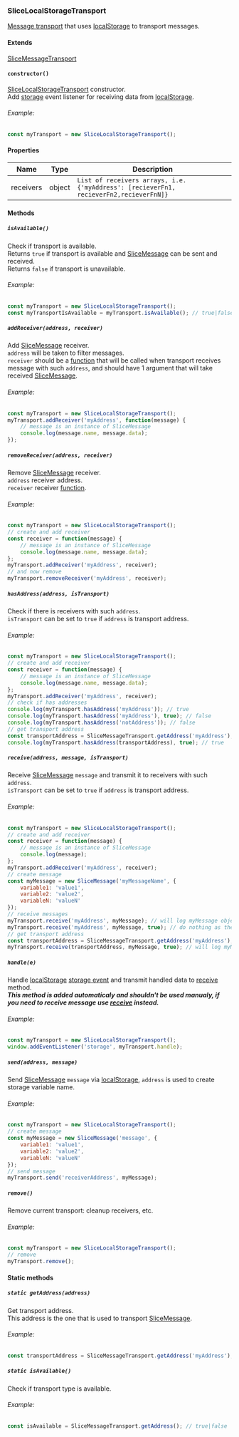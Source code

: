 ### SliceLocalStorageTransport

[Message transport](SliceLocalStorageTransport.markdown) that uses [localStorage](https://developer.mozilla.org/docs/Web/API/Window/localStorage) to transport messages.

#### Extends
[SliceMessageTransport](SliceMessageTransport.markdown)

#### `constructor()`

[SliceLocalStorageTransport](#slicelocalstoragetransport) constructor.  
Add [storage](https://developer.mozilla.org/docs/Web/API/Window/storage_event) event listener for receiving data from [localStorage](https://developer.mozilla.org/docs/Web/API/Window/localStorage).

###### Example:

```javascript
const myTransport = new SliceLocalStorageTransport();
```

#### Properties

| Name | Type | Description |
| --- | --- | --- |
| receivers | object | `List of receivers arrays, i.e. {'myAddress': [recieverFn1, recieverFn2,recieverFnN]}` |

#### Methods

##### `isAvailable()`

Check if transport is available.  
Returns `true` if transport is available and [SliceMessage](SliceMessage.markdown) can be sent and received.  
Returns `false` if transport is unavailable. 

###### Example:

```javascript
const myTransport = new SliceLocalStorageTransport();
const myTransportIsAvailable = myTransport.isAvailable(); // true|false
```

##### `addReceiver(address, receiver)`

Add [SliceMessage](SliceMessage.markdown) receiver.  
`address` will be taken to filter messages.  
`receiver` should be a [function](https://developer.mozilla.org/docs/Web/JavaScript/Guide/Functions) that will be called when transport receives message with such `address`, and should have 1 argument that will take received [SliceMessage](SliceMessage.markdown).

###### Example:

```javascript
const myTransport = new SliceLocalStorageTransport();
myTransport.addReceiver('myAddress', function(message) {
    // message is an instance of SliceMessage
    console.log(message.name, message.data);
});
```

##### `removeReceiver(address, receiver)`

Remove [SliceMessage](SliceMessage.markdown) receiver.  
`address` receiver address.  
`receiver` receiver [function](https://developer.mozilla.org/docs/Web/JavaScript/Guide/Functions).

###### Example:

```javascript
const myTransport = new SliceLocalStorageTransport();
// create and add receiver
const receiver = function(message) {
    // message is an instance of SliceMessage
    console.log(message.name, message.data);
};
myTransport.addReceiver('myAddress', receiver);
// and now remove
myTransport.removeReceiver('myAddress', receiver);
```

##### `hasAddress(address, isTransport)`

Check if there is receivers with such `address`.  
`isTransport` can be set to `true` if `address` is transport address.

###### Example:

```javascript
const myTransport = new SliceLocalStorageTransport();
// create and add receiver
const receiver = function(message) {
    // message is an instance of SliceMessage
    console.log(message.name, message.data);
};
myTransport.addReceiver('myAddress', receiver);
// check if has addresses
console.log(myTransport.hasAddress('myAddress')); // true
console.log(myTransport.hasAddress('myAddress'), true); // false
console.log(myTransport.hasAddress('notAddress')); // false
// get transport address
const transportAddress = SliceMessageTransport.getAddress('myAddress');
console.log(myTransport.hasAddress(transportAddress), true); // true
```

##### `receive(address, message, isTransport)`

Receive [SliceMessage](SliceMessage.markdown) `message` and transmit it to receivers with such `address`.  
`isTransport` can be set to `true` if `address` is transport address.

###### Example:

```javascript
const myTransport = new SliceLocalStorageTransport();
// create and add receiver
const receiver = function(message) {
    // message is an instance of SliceMessage
    console.log(message);
};
myTransport.addReceiver('myAddress', receiver);
// create message
const myMessage = new SliceMessage('myMessageName', {
    variable1: 'value1',
    variable2: 'value2',
    variableN: 'valueN'
});
// receive messages
myTransport.receive('myAddress', myMessage); // will log myMessage object
myTransport.receive('myAddress', myMessage, true); // do nothing as there is no such receiver
// get transport address
const transportAddress = SliceMessageTransport.getAddress('myAddress');
myTransport.receive(transportAddress, myMessage, true); // will log myMessage object
```

##### `handle(e)`

Handle [localStorage](https://developer.mozilla.org/docs/Web/API/Window/localStorage) [storage event](https://developer.mozilla.org/docs/Web/API/Window/storage_event) and transmit handled data to [receive](#receiveaddress-message-istransport) method.  
***This method is added automaticaly and shouldn't be used manualy, if you need to receive message use [receive](#receiveaddress-message-istransport) instead.***

###### Example:

```javascript
const myTransport = new SliceLocalStorageTransport();
window.addEventListener('storage', myTransport.handle);
```

##### `send(address, message)`

Send [SliceMessage](SliceMessage.markdown) `message` via [localStorage](https://developer.mozilla.org/docs/Web/API/Window/localStorage), `address` is used to create storage variable name.

###### Example:

```javascript
const myTransport = new SliceLocalStorageTransport();
// create message
const myMessage = new SliceMessage('message', {
    variable1: 'value1',
    variable2: 'value2',
    variableN: 'valueN'
});
// send message
myTransport.send('receiverAddress', myMessage);
```

##### `remove()`

Remove current transport: cleanup receivers, etc.

###### Example:

```javascript
const myTransport = new SliceLocalStorageTransport();
// remove
myTransport.remove();
```

#### Static methods

##### `static getAddress(address)`

Get transport address.  
This address is the one that is used to transport [SliceMessage](SliceMessage.markdown).

###### Example:

```javascript
const transportAddress = SliceMessageTransport.getAddress('myAddress');
```

##### `static isAvailable()`

Check if transport type is available.

###### Example:
```javascript
const isAvailable = SliceMessageTransport.getAddress(); // true|false
```